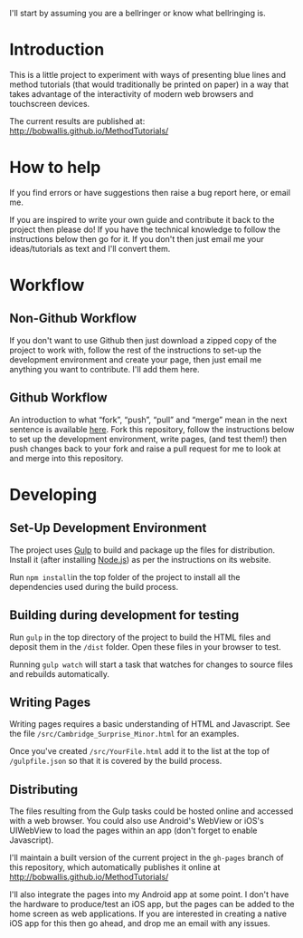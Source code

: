 I'll start by assuming you are a bellringer or know what bellringing is.


# Introduction
This is a little project to experiment with ways of presenting blue lines and method tutorials (that would traditionally be printed on paper) in a way that takes advantage of the interactivity of modern web browsers and touchscreen devices.

The current results are published at: http://bobwallis.github.io/MethodTutorials/

# How to help
If you find errors or have suggestions then raise a bug report here, or email me.

If you are inspired to write your own guide and contribute it back to the project then please do! If you have the technical knowledge to follow the instructions below then go for it. If you don't then just email me your ideas/tutorials as text and I'll convert them.


# Workflow
## Non-Github Workflow
If you don't want to use Github then just download a zipped copy of the project to work with, follow the rest of the instructions to set-up the development environment and create your page, then just email me anything you want to contribute. I'll add them here.

## Github Workflow
An introduction to what “fork”, “push”, “pull” and “merge” mean in the next sentence is available [here](https://guides.github.com/activities/forking/). Fork this repository, follow the instructions below to set up the development environment, write pages, (and test them!) then push changes back to your fork and raise a pull request for me to look at and merge into this repository.

# Developing

## Set-Up Development Environment

The project uses [Gulp](http://gulpjs.com/) to build and package up the files for distribution. Install it (after installing [Node.js](https://nodejs.org)) as per the instructions on its website.

Run `npm install`in the top folder of the project to install all the dependencies used during the build process.


## Building during development for testing
Run `gulp` in the top directory of the project to build the HTML files and deposit them in the `/dist` folder. Open these files in your browser to test.

Running `gulp watch` will start a task that watches for changes to source files and rebuilds automatically.


## Writing Pages
Writing pages requires a basic understanding of HTML and Javascript. See the file `/src/Cambridge_Surprise_Minor.html`  for an examples.

Once you've created `/src/YourFile.html` add it to the list at the top of `/gulpfile.json` so that it is covered by the build process.


## Distributing
The files resulting from the Gulp tasks could be hosted online and accessed with a web browser. You could also use Android's WebView or iOS's UIWebView to load the pages within an app (don't forget to enable Javascript).

I'll maintain a built version of the current project in the `gh-pages` branch of this repository, which automatically publishes it online at http://bobwallis.github.io/MethodTutorials/

I'll also integrate the pages into my Android app at some point. I don't have the hardware to produce/test an iOS app, but the pages can be added to the home screen as web applications. If you are interested in creating a native iOS app for this then go ahead, and drop me an email with any issues.
